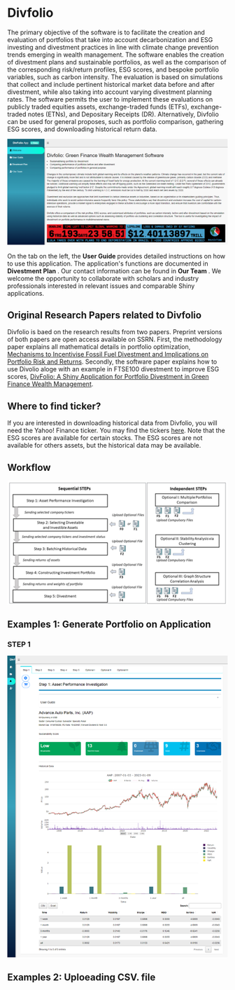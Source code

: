 # Divfolio

The primary objective of the software is to facilitate the creation and evaluation of portfolios that take into account decarbonization and ESG investing and divestment practices in line with climate change prevention trends emerging in wealth management. The software enables the creation of divestment plans and sustainable portfolios, as well as the comparison of the corresponding risk/return profiles, ESG scores, and bespoke portfolio variables, such as carbon intensity. The evaluation is based on simulations that collect and include pertinent historical market data before and after divestment, while also taking into account varying divestment planning rates. The software permits the user to implement these evaluations on publicly traded equities assets, exchange-traded funds (ETFs), exchange-traded notes (ETNs), and Depositary Receipts (DR). Alternatively, Divfolio can be used for general proposes, such as portfolio comparison, gathering ESG scores, and downloading historical return data.

![alt text](https://github.com/QuantFILab/Divfolio/blob/main/Figures/openpage.png?raw=true)

On the tab on the left, the <b> User Guide </b> provides detailed instructions on how to use this application. The application's functions are documented in <b> Divestment Plan </b>. Our contact information can be found in <b> Our Team </b>. We welcome the opportunity to collaborate with scholars and industry professionals interested in relevant issues and comparable Shiny applications.

## Original Research Papers related to Divfolio

Divfolio is baed on the research results from two papers. Preprint versions of both papers are open access available on SSRN. First, the methodology paper explains all mathematical details in portfolio optimization, [Mechanisms to Incentivise Fossil Fuel Divestment and Implications on Portfolio Risk and Returns](https://papers.ssrn.com/sol3/papers.cfm?abstract_id=4131449). Secondly, the software paper explains how to use Divolio aloge with an example in FTSE100 divestment to improve ESG scores, [DivFolio: A Shiny Application for Portfolio Divestment in Green Finance Wealth Management](https://papers.ssrn.com/sol3/papers.cfm?abstract_id=4131449).


## Where to find ticker?

If you are interested in downloading historical data from Divfolio, you will need the Yahoo! Finance ticker. You may find the tickers [here](https://finance.yahoo.com/screener/new). Note that the ESG scores are available for certain stocks. The ESG scores are not available for others assets, but the historical data may be available.


## Workflow

![alt text](https://github.com/QuantFILab/Divfolio/blob/main/Figures/daig.jpg?raw=true)

## Examples 1: Generate Portfolio on Application 



### STEP 1 
![alt text](https://github.com/QuantFILab/Divfolio/blob/main/Figures/firststep.png?raw=true)


## Examples 2: Uploeading CSV. file
